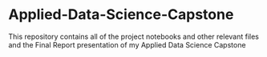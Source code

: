 # Applied-Data-Science-Capstone
This repository contains all of the project notebooks and other relevant files and the Final Report presentation of my Applied Data Science Capstone 
